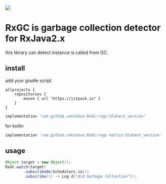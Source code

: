 [![](https://jitpack.io/v/satoshun/RxGC.svg)](https://jitpack.io/#satoshun/RxGC)

# RxGC is garbage collection detector for RxJava2.x

this library can detect instance is called from GC.


## install

add your gradle script

```
allprojects {
    repositories {
        maven { url "https://jitpack.io" }
    }
}
```

```gradle
implementation 'com.github.satoshun.RxGC:rxgc:$latest_version'
```

for kotlin

```gradle
implementation 'com.github.satoshun.RxGC:rxgc-kotlin:$latest_version'
```


## usage

```java
Object target = new Object();
RxGC.watch(target)
        .subscribeOn(Schedulers.io())
        .subscribe(() -> Log.d("did Garbage Collection"));
```
